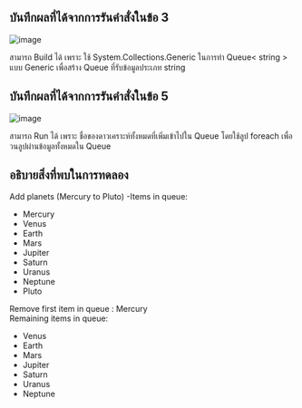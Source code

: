 ## บันทึกผลที่ได้จากการรันคำสั่งในข้อ 3 

![image](https://github.com/Phetteepop/03376836-OOP-2566-Lab-14/assets/144197367/bcef526f-4cb4-4694-b10c-2a572d021142)


สามารถ Build ได้ เพราะ ใช้ System.Collections.Generic ในการทำ Queue< string > แบบ Generic เพื่อสร้าง Queue ที่รับข้อมูลประเภท string 

## บันทึกผลที่ได้จากการรันคำสั่งในข้อ 5

![image](https://github.com/Phetteepop/03376836-OOP-2566-Lab-14/assets/144197367/1d4d7c4c-3823-4f93-950e-f7ed4e310fd5)


สามารถ Run ได้ เพราะ ชื่อของดาวเคราะห์ทั้งหมดที่เพิ่มเข้าไปใน Queue โดยใช้ลูป foreach เพื่อวนลูปผ่านข้อมูลทั้งหมดใน Queue

## อธิบายสิ่งที่พบในการทดลอง

Add planets (Mercury to Pluto)
-Items in queue:
- Mercury
- Venus
- Earth
- Mars
- Jupiter
- Saturn
- Uranus
- Neptune
- Pluto

Remove first item in queue : Mercury            
Remaining items in queue:
- Venus
- Earth
- Mars
- Jupiter
- Saturn
- Uranus
- Neptune
